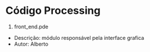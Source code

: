 Código Processing
=============

1. front_end.pde
 * Descrição: módulo responsável pela interface grafica
 * Autor: Alberto